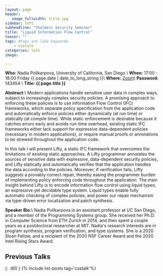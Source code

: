 ```yaml
---
layout: page
header:
   image_fullwidth: title.jpg
sidebar: left
subheadline: "Chalmers Security Seminar"
title: "Liquid Information Flow Control"
teaser: ""
tags: #tags are like keywords
    - csstalk
categories: talk
image:

---
```

**Who:**  Nadia Polikarpova, University of California, San Diego \\
**When:**  17:00 - 18:00 Friday {{ page.date | date_to_long_string }}\\
**Where:**  [Zoom](https://chalmers.zoom.us/my/securityseminar?pwd=UHBtVWtvSUs0STNoYTdiUmwreGRTUT09)\\
**Password:**  143454 \\
**Title: {{ page.title }}**

**Abstract:**\\
Modern applications handle sensitive user data in complex ways, subject to increasingly complex security policies. A promising approach to enforcing these policies is to use Information Flow Control (IFC) frameworks, which separate policy specification from the application code and automatically enforce policies either dynamically (at run time) or statically (at compile time). While static enforcement is desirable because it catches errors early and avoids run-time overhead, existing static IFC frameworks either lack support for expressive data-dependent policies (necessary in modern applications), or require manual proofs or annotations to be strewed throughout the application code.


In this talk I will present Lifty, a static IFC framework that overcomes the limitations of existing static approaches. A Lifty programmer annotates the sources of sensitive data with expressive, data-dependent security policies, and Lifty statically and automatically verifies that the application handles the data according to the policies. Moreover, if verification fails, Lifty suggests a provably correct repair, thereby easing the programmer burden of implementing policy enforcing code throughout the application. The main insight behind Lifty is to encode information flow control using liquid types, an expressive yet decidable type system. Liquid types enable fully automatic checking of complex policies, and power our repair mechanism via type-driven error localization and patch synthesis.



**Speaker Bio:**\\
Nadia Polikarpova is an assistant professor at UC San Diego, and a member of the Programming Systems group. She received her Ph.D. in Computer Science from ETH Zurich in 2014, and then spent a couple years as a postdoctoral researcher at MIT. Nadia's research interests are in program synthesis, program verification, and type systems. She is a 2020 Sloan Fellow, and a recipient of the 2020 NSF Career Award and the 2020 Intel Rising Stars Award.

## Previous Talks
{: .t60 }
{% include list-posts tag='csstalk'%}
